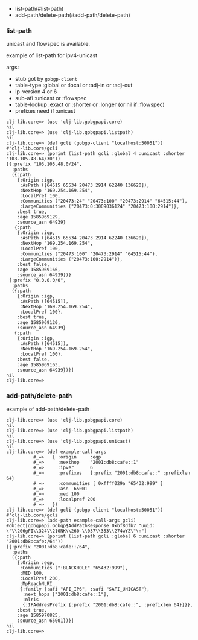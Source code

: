 
- list-path(#list-path)
- add-path/delete-path(#add-path/delete-path)

### list-path

unicast and flowspec is available.

example of list-path for ipv4-unicast

args:
- stub got by `gobgp-client`
- table-type :global or :local or :adj-in or :adj-out
- ip-version 4 or 6
- sub-afi :unicast or :flowspec
- table-lookup :exact or :shorter or :longer (or nil if :flowspec)
- prefixes need if :unicast

```
clj-lib.core=> (use 'clj-lib.gobgpapi.core)
nil
clj-lib.core=> (use 'clj-lib.gobgpapi.listpath)
nil
clj-lib.core=> (def gcli (gobgp-client "localhost:50051"))
#'clj-lib.core/gcli
clj-lib.core=> (pprint (list-path gcli :global 4 :unicast :shorter "103.105.48.64/30"))
[{:prefix "103.105.48.0/24",
  :paths
  ({:path
    {:Origin :igp,
     :AsPath ([64515 65534 20473 2914 62240 136620]),
     :NextHop "169.254.169.254",
     :LocalPref 100,
     :Communities ("20473:24" "20473:100" "20473:2914" "64515:44"),
     :LargeCommunities ("20473:0:3009036124" "20473:100:2914")},
    :best true,
    :age 1585969129,
    :source_asn 64939}
   {:path
    {:Origin :igp,
     :AsPath ([64515 65534 20473 2914 62240 136620]),
     :NextHop "169.254.169.254",
     :LocalPref 100,
     :Communities ("20473:100" "20473:2914" "64515:44"),
     :LargeCommunities ("20473:100:2914")},
    :best false,
    :age 1585969166,
    :source_asn 64939})}
 {:prefix "0.0.0.0/0",
  :paths
  ({:path
    {:Origin :igp,
     :AsPath ([64515]),
     :NextHop "169.254.169.254",
     :LocalPref 100},
    :best true,
    :age 1585969120,
    :source_asn 64939}
   {:path
    {:Origin :igp,
     :AsPath ([64515]),
     :NextHop "169.254.169.254",
     :LocalPref 100},
    :best false,
    :age 1585969163,
    :source_asn 64939})}]
nil
clj-lib.core=>
```

### add-path/delete-path

example of add-path/delete-path

```
clj-lib.core=> (use 'clj-lib.gobgpapi.core)
nil
clj-lib.core=> (use 'clj-lib.gobgpapi.listpath)
nil
clj-lib.core=> (use 'clj-lib.gobgpapi.unicast)
nil
clj-lib.core=> (def example-call-args
          #_=>   { :origin     :egp
          #_=>     :nexthop    "2001:db8:cafe::1"
          #_=>     :ipver      6
          #_=>     :prefixes   {:prefix "2001:db8:cafe::" :prefixlen 64}
          #_=>     :communities [ 0xffff029a "65432:999" ]
          #_=>     :asn  65001
          #_=>     :med 100
          #_=>     :localpref 200
          #_=>   })
clj-lib.core=> (def gcli (gobgp-client "localhost:50051"))
#'clj-lib.core/gcli
clj-lib.core=> (add-path example-call-args gcli)
#object[gobgpapi.Gobgp$AddPathResponse 0xbf8dfb7 "uuid: \"\\206gFI\\324\\210NK\\260-\\037\\353\\274wYZ\"\n"]
clj-lib.core=> (pprint (list-path gcli :global 6 :unicast :shorter "2001:db8:cafe:/64"))
[{:prefix "2001:db8:cafe::/64",
  :paths
  ({:path
    {:Origin :egp,
     :Communities (":BLACKHOLE" "65432:999"),
     :MED 100,
     :LocalPref 200,
     :MpReachNLRI
     {:family {:afi "AFI_IP6", :safi "SAFI_UNICAST"},
      :next_hops ["2001:db8:cafe::1"],
      :nlris
      {:IPAddresPrefix {:prefix "2001:db8:cafe::", :prefixlen 64}}}},
    :best true,
    :age 1585970825,
    :source_asn 65001})}]
nil
clj-lib.core=>
```
